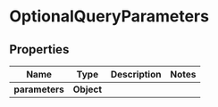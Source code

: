 

# OptionalQueryParameters


## Properties

| Name | Type | Description | Notes |
|------------ | ------------- | ------------- | -------------|
|**parameters** | **Object** |  |  |



